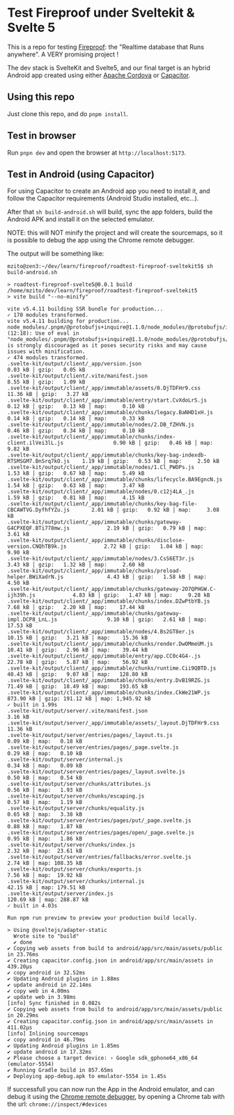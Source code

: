 # Test Fireproof under Sveltekit & Svelte 5

This is a repo for testing [Fireproof](https://fireproof.storage/): the "Realtime database
that Runs anywhere". A VERY promising project !

The dev stack is SvelteKit and Svelte5, and our final target is an hybrid Android app 
created using either [Apache Cordova](https://cordova.apache.org/) or 
[Capacitor](https://capacitorjs.com/). 

## Using this repo

Just clone this repo, and do `pnpm install`. 

## Test in browser

Run `pnpn dev` and open the browser at `http://localhost:5173`.

## Test in Android (using Capacitor)

For using Capacitor to create an Android app you need to install it, and 
follow the Capacitor requirements (Android Studio installed, etc...).

After that `sh build-android.sh` will build, sync the app folders, build 
the Android APK and install it on the selected emulator. 

NOTE: this will NOT minify the project and will create the sourcemaps, so it is
possible to debug the app using the Chrome remote debugger.

The output will be something like:
~~~
mzito@zen3:~/dev/learn/fireproof/roadtest-fireproof-sveltekit5$ sh build-android.sh 

> roadtest-fireproof-svelte5@0.0.1 build /home/mzito/dev/learn/fireproof/roadtest-fireproof-sveltekit5
> vite build "--no-minify"

vite v5.4.11 building SSR bundle for production...
✓ 170 modules transformed.
vite v5.4.11 building for production...
node_modules/.pnpm/@protobufjs+inquire@1.1.0/node_modules/@protobufjs/inquire/index.js (12:18): Use of eval in "node_modules/.pnpm/@protobufjs+inquire@1.1.0/node_modules/@protobufjs/inquire/index.js" is strongly discouraged as it poses security risks and may cause issues with minification.
✓ 474 modules transformed.
.svelte-kit/output/client/_app/version.json                                             0.03 kB │ gzip:   0.05 kB
.svelte-kit/output/client/.vite/manifest.json                                           8.55 kB │ gzip:   1.09 kB
.svelte-kit/output/client/_app/immutable/assets/0.DjTDFHr9.css                         11.36 kB │ gzip:   3.27 kB
.svelte-kit/output/client/_app/immutable/entry/start.CvXdoLrS.js                        0.12 kB │ gzip:   0.13 kB │ map:     0.10 kB
.svelte-kit/output/client/_app/immutable/chunks/legacy.BaNHD1xH.js                      0.14 kB │ gzip:   0.14 kB │ map:     0.33 kB
.svelte-kit/output/client/_app/immutable/nodes/2.DB_fZHVN.js                            0.46 kB │ gzip:   0.34 kB │ map:     0.10 kB
.svelte-kit/output/client/_app/immutable/chunks/index-client.ilVei3lL.js                0.90 kB │ gzip:   0.46 kB │ map:     9.82 kB
.svelte-kit/output/client/_app/immutable/chunks/key-bag-indexdb-RTSMSGM7.BnSrq7kO.js    1.19 kB │ gzip:   0.53 kB │ map:     2.50 kB
.svelte-kit/output/client/_app/immutable/nodes/1.Cl_PWOPs.js                            1.53 kB │ gzip:   0.67 kB │ map:     5.49 kB
.svelte-kit/output/client/_app/immutable/chunks/lifecycle.BA9EgncN.js                   1.54 kB │ gzip:   0.63 kB │ map:     3.47 kB
.svelte-kit/output/client/_app/immutable/nodes/0.c12j4LA_.js                            1.59 kB │ gzip:   0.81 kB │ map:     4.15 kB
.svelte-kit/output/client/_app/immutable/chunks/key-bag-file-CBCAWTVG.DyfhfYZu.js       2.01 kB │ gzip:   0.92 kB │ map:     3.08 kB
.svelte-kit/output/client/_app/immutable/chunks/gateway-G4CPXEQF.BTi778mw.js            2.19 kB │ gzip:   0.79 kB │ map:     3.61 kB
.svelte-kit/output/client/_app/immutable/chunks/disclose-version.CNQhTB9k.js            2.72 kB │ gzip:   1.04 kB │ map:     9.90 kB
.svelte-kit/output/client/_app/immutable/nodes/3.CsS6ET3r.js                            3.43 kB │ gzip:   1.32 kB │ map:     2.60 kB
.svelte-kit/output/client/_app/immutable/chunks/preload-helper.BWiXadrN.js              4.43 kB │ gzip:   1.58 kB │ map:     4.50 kB
.svelte-kit/output/client/_app/immutable/chunks/gateway-2O7QPHGW.C-ijh39h.js            4.83 kB │ gzip:   1.47 kB │ map:     9.28 kB
.svelte-kit/output/client/_app/immutable/chunks/index.DZwPtbYB.js                       7.68 kB │ gzip:   2.20 kB │ map:    17.44 kB
.svelte-kit/output/client/_app/immutable/chunks/gateway-impl.DCP8_LnL.js                9.10 kB │ gzip:   2.61 kB │ map:    17.53 kB
.svelte-kit/output/client/_app/immutable/nodes/4.Bs2GT8er.js                           10.15 kB │ gzip:   3.21 kB │ map:    15.36 kB
.svelte-kit/output/client/_app/immutable/chunks/render.DwOMmeUM.js                     10.41 kB │ gzip:   2.96 kB │ map:    39.44 kB
.svelte-kit/output/client/_app/immutable/entry/app.CC0c4G4-.js                         22.78 kB │ gzip:   5.87 kB │ map:    56.92 kB
.svelte-kit/output/client/_app/immutable/chunks/runtime.Cii9QBTD.js                    40.43 kB │ gzip:   9.07 kB │ map:   128.80 kB
.svelte-kit/output/client/_app/immutable/chunks/entry.DvB19RZG.js                      71.49 kB │ gzip:  18.49 kB │ map:   193.65 kB
.svelte-kit/output/client/_app/immutable/chunks/index.CkWe21WP.js                     873.90 kB │ gzip: 191.12 kB │ map: 1,945.92 kB
✓ built in 1.99s
.svelte-kit/output/server/.vite/manifest.json                           3.16 kB
.svelte-kit/output/server/_app/immutable/assets/_layout.DjTDFHr9.css   11.36 kB
.svelte-kit/output/server/entries/pages/_layout.ts.js                   0.09 kB │ map:   0.18 kB
.svelte-kit/output/server/entries/pages/_page.svelte.js                 0.29 kB │ map:   0.10 kB
.svelte-kit/output/server/internal.js                                   0.34 kB │ map:   0.09 kB
.svelte-kit/output/server/entries/pages/_layout.svelte.js               0.50 kB │ map:   0.54 kB
.svelte-kit/output/server/chunks/attributes.js                          0.56 kB │ map:   1.93 kB
.svelte-kit/output/server/chunks/escaping.js                            0.57 kB │ map:   1.19 kB
.svelte-kit/output/server/chunks/equality.js                            0.65 kB │ map:   3.38 kB
.svelte-kit/output/server/entries/pages/put/_page.svelte.js             0.88 kB │ map:   1.87 kB
.svelte-kit/output/server/entries/pages/open/_page.svelte.js            0.95 kB │ map:   1.86 kB
.svelte-kit/output/server/chunks/index.js                               2.32 kB │ map:  23.61 kB
.svelte-kit/output/server/entries/fallbacks/error.svelte.js             2.74 kB │ map: 108.35 kB
.svelte-kit/output/server/chunks/exports.js                             7.56 kB │ map:  19.92 kB
.svelte-kit/output/server/chunks/internal.js                           42.15 kB │ map: 179.51 kB
.svelte-kit/output/server/index.js                                    120.69 kB │ map: 288.87 kB
✓ built in 4.03s

Run npm run preview to preview your production build locally.

> Using @sveltejs/adapter-static
  Wrote site to "build"
  ✔ done
✔ Copying web assets from build to android/app/src/main/assets/public in 23.76ms
✔ Creating capacitor.config.json in android/app/src/main/assets in 439.20μs
✔ copy android in 32.52ms
✔ Updating Android plugins in 1.88ms
✔ update android in 22.14ms
✔ copy web in 4.00ms
✔ update web in 3.98ms
[info] Sync finished in 0.082s
✔ Copying web assets from build to android/app/src/main/assets/public in 20.29ms
✔ Creating capacitor.config.json in android/app/src/main/assets in 411.02μs
[info] Inlining sourcemaps
✔ copy android in 46.79ms
✔ Updating Android plugins in 1.85ms
✔ update android in 17.32ms
✔ Please choose a target device: › Google sdk_gphone64_x86_64 (emulator-5554)
✔ Running Gradle build in 857.65ms
✔ Deploying app-debug.apk to emulator-5554 in 1.45s
~~~


If successfull you can now run the App in the Android emulator, and can debug it
using the [Chrome remote debugger](https://developer.chrome.com/docs/devtools/remote-debugging), 
by opening a Chrome tab with the url: `chrome://inspect/#devices`


